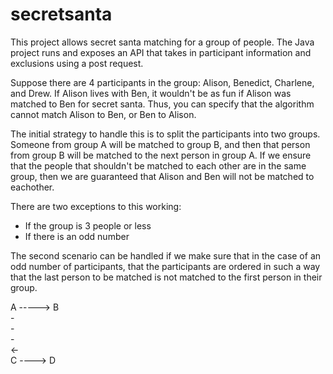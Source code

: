 # secretsanta

This project allows secret santa matching for a group of people. The Java project runs and exposes an API that takes in participant information and exclusions using a post request. 

Suppose there are 4 participants in the group: Alison, Benedict, Charlene, and Drew. If Alison lives with Ben, it wouldn't be as fun if Alison was matched to Ben for secret santa. 
Thus, you can specify that the algorithm cannot match Alison to Ben, or Ben to Alison. 

The initial strategy to handle this is to split the participants into two groups. Someone from group A will be matched to group B, and then that person from group B will be matched to the next
person in group A. If we ensure that the people that shouldn't be matched to each other are in the same group, then we are guaranteed that Alison and Ben will not be matched to eachother. 

There are two exceptions to this working: 
- If the group is 3 people or less
- If there is an odd number

The second scenario can be handled if we make sure that in the case of an odd number of participants, that the participants are ordered in such a way that the last person to be matched is not matched to the first person in their group. 

A -----> B<br/>
      -<br/>
     -<br/>
    -<br/>
   <- <br/>
C  ----> D<br/>

